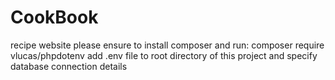 # CookBook
 recipe website
please ensure to install composer and run:
composer require vlucas/phpdotenv
add .env file to root directory of this project and specify database connection details